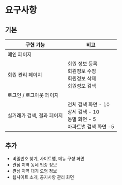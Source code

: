 # 요구사항

## 기본

| 구현 기능 | 비고 |
|--- |--- |
|메인 페이지 | |
|회원 관리 페이지 | 회원 정보 등록 <br>회원정보 수정<br>회원정보 삭제<br>회원정보 검색 |
|로그인 / 로그아웃 페이지  | |
| 실거래가 검색, 결과 페이지 | 전체 검색 화면 - 10<br>상세 검색 - 10<br>동별 화면 - 5<br>아파트별 검색 화면 -5 |

## 추가

- 비밀번호 찾기, 사이트맵, 메뉴 구성 화면
- 관심 지역 동네 업종 정보
- 관심 지역 대기 오염 정보
- 웹사이트 소개, 공지사항 관리 화면 
